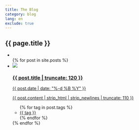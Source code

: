 ```yaml
---
title: The Blog
category: blog
lang: en
exclude: true
---
```

<section class="cards">
  <div class="heading">
    <h2>{{ page.title }}</h2>
  </div>
  <ul class="masonry-grid card-list">
  <li class="card-sizer"></li>
  {% for post in site.posts %}
  <li class="card-item" lang="{{ post.lang }}">
    <div class="card">
      <a href="{{ site.baseurl }}{{ post.url }}" title="{{ post.title }}">
        <img class="image" src="{{ post.image }}">
        <div class="content">
          <h3 class="title">{{ post.title | truncate: 120 }}</h3>
          <time datetime="{{ post.date }}">{{ post.date | date: "%-d %B %Y" }}</time>
          <p>{{ post.content | strip_html | strip_newlines | truncate: 110 }}</p>
        </div>
      </a>
      <ul class="tags">
        {% for tag in post.tags %}
          <li class="feed-tag">
            <a href="{{ site.baseurl }}/blog/tag.html">{{ tag }}</a>
          </li>
        {% endfor %}
      </ul>
    </div>
  </li>
  {% endfor %}
  </ul>
</section>
